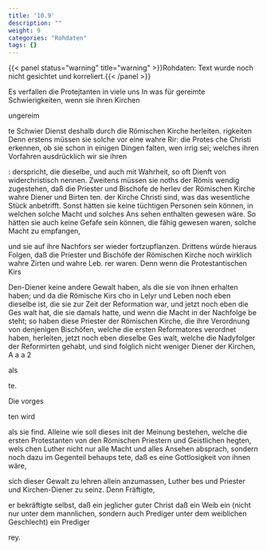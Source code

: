 ```yaml
---
title: '10.9'
description: ""
weight: 9
categories: "Rohdaten"
tags: {}
---
```


{{< panel status="warning" title="warning" >}}Rohdaten: Text wurde noch nicht gesichtet und korreliert.{{< /panel >}}
<!-- Seite 395 -->


Es verfallen die Protejtanten in viele uns In was für gereimte Schwierigkeiten, wenn sie ihren Kirchen

ungereim

te Schwier Dienst deshalb durch die Römischen Kirche herleiten. rigkeiten Denn erstens müssen sie solche vor eine wahre Rir: die Protes che Christi erkennen, ob sie schon in einigen Dingen falten, wen irrig sei; welches ihren Vorfahren ausdrücklich wir sie ihren

: derspricht, die dieselbe, und auch mit Wahrheit, so oft Dienft von widerchristisch nennen. Zweitens müssen sie noths der Römis wendig zugestehen, daß die Priester und Bischofe de herlev der Römischen Kirche wahre Diener und Birten ten. der Kirche Christi sind, was das wesentliche Stück anbetrifft. Sonst hätten sie keine tüchtigen Personen sein können, in welchen solche Macht und solches Ans sehen enthalten gewesen wäre. So hätten sie auch keine Gefafe sein können, die fähig gewesen waren, solche Macht zu empfangen,

und sie auf ihre Nachfors ser wieder fortzupflanzen. Drittens würde hieraus Folgen, daß die Priester und Bischöfe der Römischen Kirche noch wirklich wahre Zirten und wahre Leb. rer waren. Denn wenn die Protestantischen Kirs

Den-Diener keine andere Gewalt haben, als die sie von ihnen erhalten haben; und da die Römische Kirs cho in Lelyr und Leben noch eben dieselbe ist, die sie zur Zeit der Reformation war, und jetzt noch eben die Ges walt hat, die sie damals hatte, und wenn die Macht in der Nachfolge be steht; so haben diese Priester der Römischen Kirche, die ihre Verordnung von denjenigen Bischöfen, welche die ersten Reformatores verordnet haben, herleiten, jetzt noch eben dieselbe Ges walt, welche die Nadyfolger der Reformirten gehabt, und sind folglich nicht weniger Diener der Kirchen, A a a 2

als

te.

Die vorges

ten wird
<!-- Seite 396 -->
als sie find. Alleine wie soll dieses init der Meinung bestehen, welche die ersten Protestanten von den Römischen Priestern und Geistlichen hegten, wels chen Luther nicht nur alle Macht und alles Ansehen absprach, sondern noch dazu im Gegenteil behaups tete, daß es eine Gottlosigkeit von ihnen wäre,

sich dieser Gewalt zu lehren allein anzumassen, Luther bes und Priester und Kirchen-Diener zu seinz. Denn Fräftigte,

er bekräftigte selbst, daß ein jeglicher guter Christ daß ein Weib ein (nicht nur unter dem mannlichen, sondern auch Prediger unter dem weiblichen Geschlecht) ein Prediger

rey.

